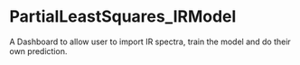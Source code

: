 # PartialLeastSquares_IRModel
A Dashboard to allow user to import IR spectra, train the model and do their own prediction.
